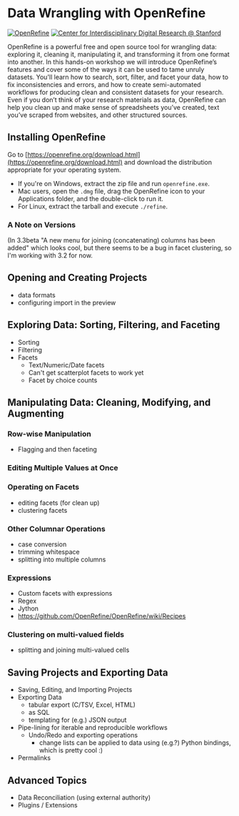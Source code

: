 # Data Wrangling with OpenRefine

[![OpenRefine](https://raw.githubusercontent.com/simonwiles/draft_workshops/OpenRefine/OpenRefine/OpenRefine.440x104.png)](https://cidr.stanford.edu)
[![Center for Interdisciplinary Digital Research @ Stanford](https://raw.githubusercontent.com/sul-cidr/Workshops/master/cidr-logo.no-text.240x140.png)](https://cidr.stanford.edu)

OpenRefine is a powerful free and open source tool for wrangling data: exploring it, cleaning it, manipulating it, and transforming it from one format into another.  In this hands-on workshop we will introduce OpenRefine’s features and cover some of the ways it can be used to tame unruly datasets.  You'll learn how to search, sort, filter, and facet your data, how to fix inconsistencies and errors, and how to create semi-automated workflows for producing clean and consistent datasets for your research.  Even if you don’t think of your research materials as data, OpenRefine can help you clean up and make sense of spreadsheets you’ve created, text you’ve scraped from websites, and other structured sources.


## Installing OpenRefine
Go to [https://openrefine.org/download.html](https://openrefine.org/download.html) and download the distribution appropriate for your operating system.

* If you're on Windows, extract the zip file and run `openrefine.exe`.
* Mac users, open the `.dmg` file, drag the OpenRefine icon to your Applications folder, and the double-click to run it.
* For Linux, extract the tarball and execute `./refine`.


### A Note on Versions
(In 3.3beta "A new menu for joining (concatenating) columns has been added" which looks cool, but there seems to be a bug in facet clustering, so I'm working with 3.2 for now.


## Opening and Creating Projects
* data formats
* configuring import in the preview

## Exploring Data: Sorting, Filtering, and Faceting
* Sorting
* Filtering
* Facets
    - Text/Numeric/Date facets
    - Can't get scatterplot facets to work yet
    - Facet by choice counts


## Manipulating Data: Cleaning, Modifying, and Augmenting

### Row-wise Manipulation
* Flagging and then faceting

### Editing Multiple Values at Once


### Operating on Facets
* editing facets (for clean up)
* clustering facets


### Other Columnar Operations
* case conversion
* trimming whitespace
* splitting into multiple columns


### Expressions
* Custom facets with expressions
* Regex
* Jython
* https://github.com/OpenRefine/OpenRefine/wiki/Recipes


### Clustering on multi-valued fields
* splitting and joining multi-valued cells


## Saving Projects and Exporting Data
* Saving, Editing, and Importing Projects
* Exporting Data
    - tabular export (C/TSV, Excel, HTML)
    - as SQL
    - templating for (e.g.) JSON output
* Pipe-lining for iterable and reproducible workflows
    - Undo/Redo and exporting operations
        + change lists can be applied to data using (e.g.?) Python bindings, which is pretty cool :)
* Permalinks


## Advanced Topics
* Data Reconciliation (using external authority)
* Plugins / Extensions

